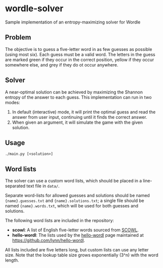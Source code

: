 # wordle-solver
Sample implementation of an entropy-maximizing solver for Wordle

## Problem
The objective is to guess a five-letter word in as few guesses as possible (using most six). Each guess must be a valid word. The letters in the guess are marked green if they occur in the correct position, yellow if they occur somewhere else, and grey if they do ot occur anywhere.

## Solver
A near-optimal solution can be achieved by maximizing the Shannon entropy of the answer to each guess. This implementation can run in two modes:

1. In default (interactive) mode, it will print the optimal guess and read the answer from user input, continuing until it finds the correct answer.
2. When given an argument, it will simulate the game with the given solution.

## Usage

    ./main.py [<solution>]

## Word lists

The solver can use a custom word lists, which should
be placed in a line-separated text file in `data/`.

Separate word-lists for allowed guesses and solutions should
be named `{name}.guesses.txt` and `{name}.solutions.txt`;
a single file should be named `{name}.words.txt`, which
will be used for both guesses and solutions.

The following word lists are included in the repository:

- **scowl**: A list of English five-letter words sourced from [SCOWL](http://wordlist.aspell.net/).
- **hello-wordl**: The lists used by the [hello-wordl](http://foldr.moe/hello-wordl/) page maintained at https://github.com/lynn/hello-wordl.

All lists included are five letters long, but custom lists can use any letter size. Note that the lookup table size grows exponentially (3^n)
with the word length.
